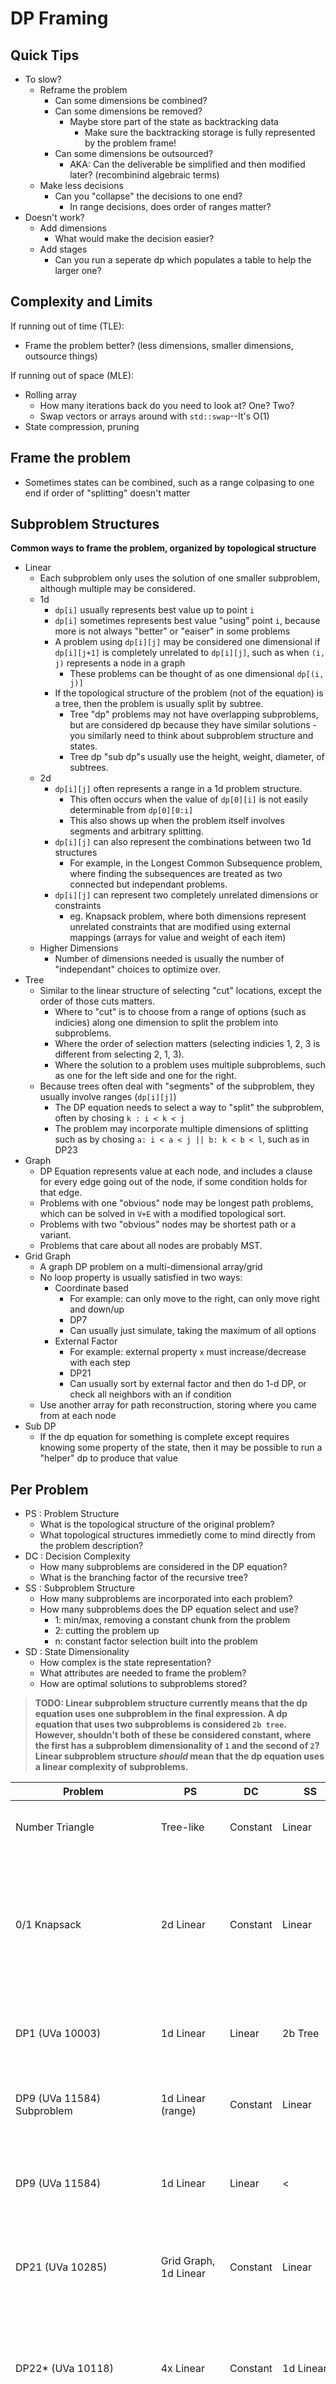 # DP Framing

## Quick Tips

- To slow?
    - Reframe the problem
        - Can some dimensions be combined?
        - Can some dimensions be removed?
            - Maybe store part of the state as backtracking data
                - Make sure the backtracking storage is fully represented by the problem frame!
        - Can some dimensions be outsourced?
            - AKA: Can the deliverable be simplified and then modified later? (recombinind algebraic terms)
    - Make less decisions
        - Can you "collapse" the decisions to one end?
            - In range decisions, does order of ranges matter?
- Doesn't work?
    - Add dimensions
        - What would make the decision easier?
    - Add stages
        - Can you run a seperate dp which populates a table to help the larger one?

## Complexity and Limits
If running out of time (TLE):

- Frame the problem better? (less dimensions, smaller dimensions, outsource things)

If running out of space (MLE):

- Rolling array
    - How many iterations back do you need to look at? One? Two?
    - Swap vectors or arrays around with `std::swap`--It's O(1)
- State compression, pruning

## Frame the problem
- Sometimes states can be combined, such as a range colpasing to one end if order of "splitting" doesn't matter

## Subproblem Structures
**Common ways to frame the problem, organized by topological structure**

- Linear
    - Each subproblem only uses the solution of one smaller subproblem, although multiple may be considered.
    - 1d
        - `dp[i]` usually represents best value up to point `i`
        - `dp[i]` sometimes represents best value "using" point `i`, because more is not always "better" or "eaiser" in some problems
        - A problem using `dp[i][j]` may be considered one dimensional if `dp[i][j+1]` is completely unrelated to `dp[i][j]`, such as when `(i, j)` represents a node in a graph
            - These problems can be thought of as one dimensional `dp[(i, j)]`
        - If the topological structure of the problem (not of the equation) is a tree, then the problem is usually split by subtree.
            - Tree "dp" problems may not have overlapping subproblems, but are considered dp because they have similar solutions - you similarly need to think about subproblem structure and states.
            - Tree dp "sub dp"s usually use the height, weight, diameter, of subtrees.
    - 2d
        - `dp[i][j]` often represents a range in a 1d problem structure.
            - This often occurs when the value of `dp[0][i]` is not easily determinable from `dp[0][0:i]`
            - This also shows up when the problem itself involves segments and arbitrary splitting.
        - `dp[i][j]` can also represent the combinations between two 1d structures
            - For example, in the Longest Common Subsequence problem, where finding the subsequences are treated as two connected but independant problems.
        - `dp[i][j]` can represent two completely unrelated dimensions or constraints
            - eg. Knapsack problem, where both dimensions represent unrelated constraints that are modified using external mappings (arrays for value and weight of each item)
    - Higher Dimensions
        - Number of dimensions needed is usually the number of "independant" choices to optimize over.
- Tree
    - Similar to the linear structure of selecting "cut" locations, except the order of those cuts matters.
        - Where to "cut" is to choose from a range of options (such as indicies) along one dimension to split the problem into subproblems.
        - Where the order of selection matters (selecting indicies 1, 2, 3 is different from selecting 2, 1, 3).
        - Where the solution to a problem uses multiple subproblems, such as one for the left side and one for the right.
    - Because trees often deal with "segments" of the subproblem, they usually involve ranges (`dp[i][j]`)
        - The DP equation needs to select a way to "split" the subproblem, often by chosing `k : i < k < j`
        - The problem may incorporate multiple dimensions of splitting such as by chosing `a: i < a < j || b: k < b < l`, such as in DP23
- Graph
    - DP Equation represents value at each node, and includes a clause for every edge going out of the node, if some condition holds for that edge.
    - Problems with one "obvious" node may be longest path problems, which can be solved in `V+E` with a modified topological sort.
    - Problems with two "obvious" nodes may be shortest path or a variant.
    - Problems that care about all nodes are probably MST.
- Grid Graph
	- A graph DP problem on a multi-dimensional array/grid
	- No loop property is usually satisfied in two ways:
		- Coordinate based
			- For example: can only move to the right, can only move right and down/up
			- DP7
			- Can usually just simulate, taking the maximum of all options
		- External Factor
			- For example: external property `x` must increase/decrease with each step
			- DP21
			- Can usually sort by external factor and then do 1-d DP, or check all neighbors with an if condition
	- Use another array for path reconstruction, storing where you came from at each node
- Sub DP
    - If the dp equation for something is complete except requires knowing some property of the state, then it may be possible to run a "helper" dp to produce that value

## Per Problem
- PS : Problem Structure
    - What is the topological structure of the original problem?
    - What topological structures immedietly come to mind directly from the problem description?
- DC : Decision Complexity
    - How many subproblems are considered in the DP equation?
    - What is the branching factor of the recursive tree?
- SS : Subproblem Structure
    - How many subproblems are incorporated into each problem?
    - How many subproblems does the DP equation select and use?
        - 1: min/max, removing a constant chunk from the problem
        - 2: cutting the problem up
        - n: constant factor selection built into the problem
- SD : State Dimensionality
    - How complex is the state representation?
    - What attributes are needed to frame the problem?
    - How are optimal solutions to subproblems stored?
> **TODO: Linear subproblem structure currently means that the dp equation uses one subproblem in the final expression. A dp equation that uses two subproblems is considered `2b tree`. However, shouldn't both of these be considered constant, where the first has a subproblem dimensionality of `1` and the second of `2`? Linear subproblem structure *should* mean that the dp equation uses a linear complexity of subproblems.**

| Problem | PS | DC | SS | SD | Frame | Equation |
|---------|----|----|----|----|-------|----------|
Number Triangle | Tree-like | Constant | Linear | 2 | `dp[r][c]` = Best score going down from `(r, c)` | `dp[r][c] = min(dp[r+1][c], dp[r+1][c+1])`
0/1 Knapsack | 2d Linear | Constant | Linear | 2 | `dp[i][j]` = Most value obtainable from first `i` items and having atleast `j` capacity remaining in the knapsack | `dp[i][j] = max(dp[i-1][j], dp[i-1][j-weight[i]] + value[i])`
DP1 (UVa 10003) | 1d Linear | Linear | 2b Tree | 2 | `dp[l][r]` = Minimum cost to cut the segment from cut `l` to `r` | `dp[l][r] = pos[r]-pos[l] + min({dp[l][k] + dp[k][r] : l < k < r})`
DP9 (UVa 11584) Subproblem | 1d Linear (range) | Constant | Linear | 2 | `dp[l][r]` = Whether the range from `l` to `r` is a palendrome | `dp[l][r] = dp[l-1][r-1] && str[l] == str[r]`
DP9 (UVa 11584) | 1d Linear | Linear | < | 1 | `dp[i]` = Mininmum number of partitions to palendromify from `str[0]` to `str[i]` | `dp[i] = min({dp[j]+1 : 0 <= j < i if is_palendrome[j][i]})`
DP21 (UVa 10285) | Grid Graph, 1d Linear | Constant | Linear | 1 | `dp[(r, c)]` = Longest decreasing sequence starting from `(r, c)` | `dp[r][c] = max({dp[(r', c')] : (r', c') is a neighbor of (r, c) if height[(r', c')] < height[(r, c)]})`
DP22* (UVa 10118) | 4x Linear | Constant | 1d Linear | 4 | `dp[i, j, k, l]` = Most candies obtainable using the bottom `i` candies from the first pile, `j` from the second, etc. | `dp[i, j, k, l] = max(dp[i+1, j, k, l] + whether candy of color pile1[i] was already in the basket, same for j, etc)`
DP23 (UVa 1629) | 2x 2b Tree | Linear | 2x 2b Tree | 4 | `dp[i, j, k, l]` = Minimum cost to cut cake bounded by `i <= x < k` and `j <= y < l` | `dp[i, j, k, l] = min({topCost + bottomCost + width : j < y < l if both sides have atleast one cherry} U {leftCost + rightCost + height : i < x < k if both sides have atleast one cherry})`
DP24 (UVa 1630) | 1d Linear | Linear | 2b Tree | 1 | `dp[string]` = Minimum cost to fold `string` | `dp[string] = min({dp[string[:k]] + dp[string[k:]] : 0 < k < k.length-1}) if string is unfoldable **or** "${fold_count}(${dp[string[:prefix]]})"`
DP25 (UVa 242) | 1d Linear | Linear | < | 1 | `dp[i]` = Minimum number of stamps to be worth `i` money | `dp[i] = min(dp[j] + 1 : 0 <= j < i if i-j is a valid denomination of stamp)`
Tree Max Points Without Direct Connection | Unbounded Tree | Constant | Unbounded Tree | 1 | `dp[i][0]` = best score in subtree of `i` without picking `i` and `dp[i][1]` = best score with picking `i` | `dp[i][0] = max{dp[k][0], dp[k][1] : k is a child of i}` and `dp[i][1] = max{dp[k][0] : k is a child of i} + 1` (+1 because we are picking `i`)
Tree Diameter* | Unbounded Tree | Linear | < | 1 | First, `height[i]` = the height of the subtree rooted at `i`. Then, `longest[i]` = longest path contained in the subtree rooted at `i` | `height[i] = max{height[k] : k is child of i}` and `longest[i] = max({longest[k] : k is child of i} U {height[l] + height[r] : l,r are children of i && l != r})` (longest[i] = longest of a subtree or sum of height of two subtrees)
Tree Minimum Centroid | Unbounded Tree | Linear | Linear | 1 | `weight[i]` = weight of the subtree rooted at `i`, and `cost[i]` = maximum weight of trees in the forest created by removing `i` | `weight[i] = sum{weight[k] : k is child of i} +1` and `cost[i] = max({weight[k] : k is child of i}, weight[root] - weight[i])` (`weight[root]-weight[i]` is the weight of the tree above the subtree `i`)
DP13 (UVa 12186) percentage to raise | Tree | Linear | x-branch tree | 1 | `dp[i]` = min leaf nodes needed to convince `i` | `dp[i] = (min T%){dp[k] : k ∈ i}`
DP14 (UVa 1220) max unconnected nodes | See "Tree Max Points Without Direct Connection" | < | < | < | < | < |
DP37 (tm 1039) weighted max unconnected nodes | " | < | < | < | < | `dp[i][0]` = same as above; `dp[i][1] = sum{dp[k][0] : k ∈ i} + value[i]` (add value instead of `1`)
g19o1 snakes | 1d Linear | Linear | Linear | 2 | `dp(n,k)` = min sum of net sizes to catch first n groups w/ k changes | `dp(n,k)=min(dp(i,k−1)+(n−i)*max{ai+1,…,am} for i < n)` (`dp(possible previous change location) + (num groups between loc and here)*max{from prev change loc to here}`)
g18d3 teamwork | Linear | < | < | < | `dp[i]` = Best score up to cow `i` | `dp[i] = max{dp[i-k] + k*(max skill[i-k, k]) for 0 < k <= i}` (previous split at `i-k`)
g14d2 feast | Linear | Constant | Linear | 1 | `dp[i]` = Maximum fullness less than `i` without drinking water | `dp[i] = max{dp[i-1], dp[i-A]+A, dp[i-B]+B}`, then the answer is a sweep over that incorporating water drinking: `value of drinking at k = dp[k]/2`(just after drinking)`+ dp[T-dp[k]/2]`(grand total after eating more fruit)
g16o oj248 | Linear | < | < | 2 | `dp[i][j]` = Max score after entirely collasping the range from `i` through `j` | `dp[i][j] = max{dp[i][k] + 1 for i <= k < j if dp[i][k] == dp[k+1][j]}`
DP36 tm1018 (tree) | Tree | Linear | < | 2 | `dp[i][k]` = Maximum retainable apples in subtree `i` keeping `k` branches (just node `i` counts as one branch) | `dp[i][k] = max{dp[i*2][s] + dp[i*2+1][k-s-1] : 0 <= s < k} +apples[i/2][i]` (`+apples[...]` is the number of apples on the branch holding this subtree.
DP2 oj10029 (longest path) | Graph | Linear | < | < (map of strings) | `dp[str]` = longest path from str | `dp[str] = max{dp[prev] : prev is an edit step of str}`, calculated during the input because input is lexographically ordered to save N^2 `strcmp`s
DP3 oj1025 (abstract shortest path) | Linear | Constant | Linear | 2 | `dp[i][t]` = shortest wait to get to station `i` at time `t` | `dp[i][t] = min{dp[i][t-1], (dp[i-1][t-dist[i][t]] if exists train T : T.start_time = t-dist[0][i] && T.start_position = 0), similarly for the right side}`
DP4 oj347 (abstract longest path) | Graph | Linear | < | 1 | `dp[i]` = tallest tower with block `i` at the top, where a block is a permutation of orientations | `dp[i] = max{dp[j] + height[i] for block[j] is longer and wider than block[i]}`, basically construct the graph on the fly, total N^2
DP7 uva12563 (multi-value knapsack rolling array) | Linear | Constant | Linear | 2 -> 1 | `dp[\_][i]` = Best value with max weight `i` with the first `\_` items (0/1 knapsack with rolling array). `dp` stores an array of pairs, since this problem asks to optimize two values. | `dp[i] = max(dp[i], { dp[i-duration[j] for item j if i >= duration[j] }), for every i`. loop through items on outer, and `i` from high to low (`for (int i=T; i>0; --i)`) because rolling array requires lower `i` to be from previous.
DP6 uva116 | Grid Graph | Constant | Linear | 2 | `dp[i][j]` = min cost to get to row i col j. | `dp[i][j] = min{dp[i-1][j-1], dp[i][j-1], dp[i+1][j-1]}` with modulo.
501 contests/dated/2020_07_02 #3 count coin combos | linear | constant (for this problem, based on number of coins) | linear | 2 | `dp[i][j]` = number of ways to get value `i` with maximum coin type `j` | `dp[i][j] = sum{dp[i-value[k]][k] for 1 <= k <= j}`

Note on DP22: We store the basket state using a global that is updated through backtracking, which normally wouldn't work (because the basket state wouldn't necessarily be the same for each occurance of the subproblem) except that the basket state is already encoded in the frame the problem: the candies that have been through the basket can be determined by which candies have been taken, which is can be determined by how many candies have been taken from each pile.

Note on Tree Diameter: Another way to do the tree diameter problem is with two search traversials of the tree. Start with some node `u`, and then find the fartherst node from that node, call it `v`. Then, find the farthest node from `v` and call it `w`. The path from `v` to `w` is maxamal, because the node `v` is a "corner" aka one of the two endpoints. `v` is a corner because were it not a corner, there would be two nodes `a` and `b` that form the diameter and are corners, but because `a` and `b` are closer to `u` than `v` (that's how we found `v`), replacing the farther from `v` of `a` and `b` with `v` would result in a longer path (with the other corner being the one not replaced). Thus, `v` is a corner and `w` is the farthest from a corner, another corner.

